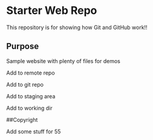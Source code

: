 # Starter Web Repo

This repository is for showing how Git and GitHub work!!

## Purpose

Sample website with plenty of files for demos

Add to remote repo

Add to git repo

Add to staging area

Add to working dir

##Copyright

Add some stuff for 55